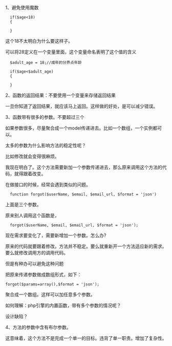 1、避免使用魔数

      if($age<18)
      {

      }

这个18不太明白为什么要这样子。

可以将28定义在一个变量里面，这个变量命名表明了这个值的含义

      $adult_age = 18;//成年的分界点年龄

      if($age<$adult_age)
      {

      }

2、函数的返回结果：不要使用一个变量来存储返回结果

一旦你知道了返回结果，就应该马上返回。这样做的好处，是可以减少错误。

3、函数带有很多的参数。不要超过三个

如果参数很多，尽量聚合成一个model传递进去。比如一个数组，一个实例都可以。

太多的参数为什么影响方法的稳定性呢？

比如修改就会变得很麻烦。

我现在明白了。这个方法需要新加一个参数传递进去，那么原来调用这个方法的代码，就得跟着改变。

在做接口的时候，经常会遇到类似的问题。

      function forgot($userName, $email, $email_url, $format = 'json')

上面是三个参数。

原来别人调用这个函数是， 

      forgot($userName, $email, $email_url, $format = 'json');

现在需求要变化了，需要新增加一个参数。怎么办?

原来的代码就要跟着修改。方法并不稳定。要么就重新开一个方法适应新的需求。要么就修改调用方的调用代码。

 
但是有种办可以避免这种问题

把原来传递参数做成数组形式，如下：

    forgot($params=array(),$format = 'json');

聚合成一个数组。这样可以加任意多个参数。

 


如何理解：php引擎的内置函数，带有多个参数的情况呢？

设计缺陷？

 

 
4、方法的参数中含有布尔参数。

 

   这意味着，这个方法不是完成一个单一的目标。违背了单一职责。增加了复杂性。
